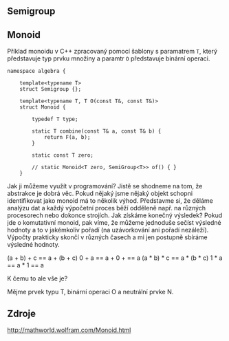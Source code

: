 ## Semigroup



## Monoid


Příklad monoidu v C++ zpracovaný pomocí šablony s paramatrem `T`, který představuje
 typ prvku množiny a paramtr `O` představuje binární operaci.

```
namespace algebra {

    template<typename T>
    struct Semigroup {};

    template<typename T, T O(const T&, const T&)>
    struct Monoid {
        
        typedef T type;

        static T combine(const T& a, const T& b) {
            return F(a, b);
        }

        static const T zero;

        // static Monoid<T zero, SemiGroup<T>> of() { }
    }
```

Jak ji můžeme využít v programování? Jistě se shodneme na tom, že abstrakce je dobrá věc.
Pokud nějaký jsme nějaký objekt schopni identifikovat jako monoid má to několik výhod.
Představme si, že děláme analýzu dat a každý výpočetní proces běží odděleně např. na různých procesorech nebo dokonce strojích. Jak získáme konečný výsledek? Pokud jde o komutativní monoid, pak víme, že můžeme jednoduše sečíst
výsledné hodnoty a to v jakémkoliv pořadí (na uzávorkování ani pořadí nezáleží). Výpočty prakticky skončí v různých 
časech a mi jen postupně sbíráme výsledné hodnoty.



(a + b) + c == a + (b + c)
0 + a == a + 0 + == a
(a * b) * c == a * (b * c)
1 * a == a * 1 == a


K čemu to ale vše je?






Mějme prvek typu T, binární operaci O a neutrální prvke N. 


## Zdroje

http://mathworld.wolfram.com/Monoid.html

